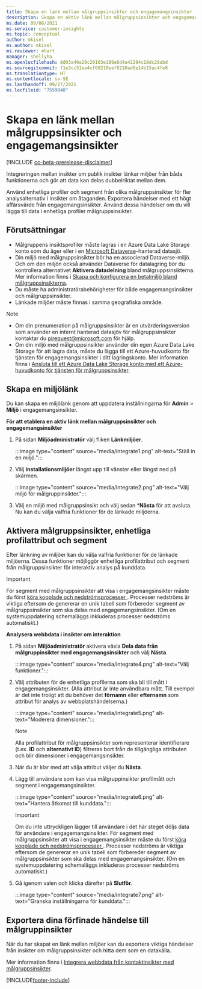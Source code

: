 ```yaml
---
title: Skapa en länk mellan målgruppsinsikter och engagemangsinsikter
description: Skapa en aktiv länk mellan målgruppsinsikter och engagemangsinsikter för att möjliggöra dubbelriktad datadelning.
ms.date: 09/08/2021
ms.service: customer-insights
ms.topic: conceptual
author: mkisel
ms.author: mkisel
ms.reviewer: mhart
manager: shellyha
ms.openlocfilehash: 8d93a49a29c29103e189a6d4a42294c18dc28abd
ms.sourcegitcommit: f1e3cc51ea4cf68210eaf0210ad6e14b15ac4fe8
ms.translationtype: HT
ms.contentlocale: sv-SE
ms.lasthandoff: 09/27/2021
ms.locfileid: "7559040"
---
```

# <a name="create-a-link-between-audience-insights-and-engagement-insights"></a>Skapa en länk mellan målgruppsinsikter och engagemangsinsikter

[!INCLUDE [cc-beta-prerelease-disclaimer](includes/cc-beta-prerelease-disclaimer.md)]

Integreringen mellan insikter om publik insikter länkar miljöer från båda funktionerna och gör att data kan delas dubbelriktat mellan dem.

Använd enhetliga profiler och segment från olika målgruppsinsikter för fler analysalternativ i insikter om åtaganden. Exportera händelser med ett högt affärsvärde från engagemangsinsikter. Använd dessa händelser om du vill lägga till data i enhetliga profiler målgruppsinsikter.

## <a name="prerequisites"></a>Förutsättningar

- Målgruppens insiktsprofiler måste lagras i en Azure Data Lake Storage konto som du äger eller i en [Microsoft Dataverse](/powerapps/maker/data-platform/data-platform-intro.md)&ndash;hanterad datasjö. 
- Din miljö med målgruppsinsikter bör ha en associerad Dataverse-miljö. Och om den miljön också använder Dataverse för datalagring bör du kontrollera alternativet **Aktivera datadelning** bland målgruppsinsikterna. Mer information finns i [Skapa och konfigurera en betalmiljö bland målgruppsinsikterna](../audience-insights/get-started-paid.md).
- Du måste ha administratörabehörigheter för både engagemangsinsikter och målgruppsinsikter.
- Länkade miljöer måste finnas i samma geografiska område.

> [!NOTE]
> - Om din prenumeration på målgruppsinsikter är en utvärderingsversion som använder en internt hanterad datasjöv för målgruppsinsikter kontaktar du [pirequest@microsoft.com](mailto:pirequest@microsoft.com) för hjälp. 
> - Om din miljö med målgruppsinsikter använder din egen Azure Data Lake Storage för att lagra data, måste du lägga till ett Azure-huvudkonto för tjänsten för engagemangsinsikter i ditt lagringskonto. Mer information finns i [Ansluta till ett Azure Data Lake Storage konto med ett Azure-huvudkonto för tjänsten för målgruppsinsikter](../audience-insights/connect-service-principal.md). 


## <a name="create-an-environment-link"></a>Skapa en miljölänk

Du kan skapa en miljölänk genom att uppdatera inställningarna för **Admin** > **Miljö** i engagemangsinsikter.

**För att etablera en aktiv länk mellan målgruppsinsikter och engagemangsinsikter**

1. På sidan **Miljöadministratör** välj fliken **Länkmiljöer**.

    :::image type="content" source="media/integrate1.png" alt-text="Ställ in en miljö.":::

1. Välj **installationsmiljöer** längst upp till vänster eller längst ned på skärmen.

     :::image type="content" source="media/integrate2.png" alt-text="Välj miljö för målgruppinsikter.":::

1. Välj en miljö med målgruppsinsikt och välj sedan ***Nästa** för att avsluta. Nu kan du välja valfria funktioner för de länkade miljöerna.
 
## <a name="enable-audience-insights-unified-profiles-attributes-and-segments"></a>Aktivera målgruppsinsikter, enhetliga profilattribut och segment

Efter länkning av miljöer kan du välja valfria funktioner för de länkade miljöerna. Dessa funktioner möjliggör enhetliga profilattribut och segment från målgruppsinsikter för interaktiv analys på kunddata.

> [!IMPORTANT]
> För segment med målgruppsinsikter att visa i engagemangsinsikter måste du först [köra kopplade och nedströmsprocesser ](../audience-insights/merge-entities.md). Processer nedströms är viktiga eftersom de genererar en unik tabell som förbereder segment av målgruppsinsikter som ska delas med engagemangsinsikter. (Om en systemuppdatering schemaläggs inkluderas processer nedströms automatiskt.)

**Analysera webbdata i insikter om interaktion**

1. På sidan **Miljöadministratör** aktivera växla **Dela data från målgruppinsikter med engagemangsinsikter** och välj **Nästa**.

    :::image type="content" source="media/integrate4.png" alt-text="Välj funktioner.":::

1. Välj attributen för de enhetliga profilerna som ska bli till mått i engagemangsinsikter. (Alla attribut är inte användbara mått. Till exempel är det inte troligt att du behöver det **förnamn** eller **efternamn** som attribut för analys av webbplatshändelserna.)

    :::image type="content" source="media/integrate5.png" alt-text="Moderera dimensioner.":::

   >[!NOTE]
   > Alla profilattribut för målgruppsinsikter som representerar identifierare (t.ex. **ID** och **alternativt ID**) filtreras bort från de tillgängliga attributen och blir dimensioner i engagemangsinsikter.

1. När du är klar med att välja attribut väljer du **Nästa**.
1. Lägg till användare som kan visa målgruppinsikter profilmått och segment i engagemangsinsikter.

    :::image type="content" source="media/integrate6.png" alt-text="Hantera åtkomst till kunddata.":::

   > [!IMPORTANT]
   > Om du inte uttryckligen lägger till användare i det här steget döljs data för användare i engagemangsinsikter.
   > För segment med målgruppsinsikter att visa i engagemangsinsikter måste du först [köra kopplade och nedströmsprocesser ](../audience-insights/merge-entities.md). Processer nedströms är viktiga eftersom de genererar en unik tabell som förbereder segment av målgruppsinsikter som ska delas med engagemangsinsikter. (Om en systemuppdatering schemaläggs inkluderas processer nedströms automatiskt.)

1. Gå igenom valen och klicka därefter på **Slutför**.

    :::image type="content" source="media/integrate7.png" alt-text="Granska inställningarna för kunddata.":::

## <a name="export-refined-events-to-audience-insights"></a>Exportera dina förfinade händelse till målgruppinsikter

När du har skapat en länk mellan miljöer kan du exportera viktiga händelser från insikter om målgruppsinsikter och hitta dem som en datakälla. 

Mer information finns i [Integrera webbdata från kontaktinsikter med målgruppsinsikter](../audience-insights/integrate-engagement-insights.md).

<!--
## Share engagement insights refined events with audience insights

After you create a link between environments, a new option becomes available for you to share [refined events](refined-events.md) with audience insights.

Consider the following when creating refined events for audience insights: 

- Provide a meaningful name for the refined event. It will be used as an activity name in audience insights.
- Select at least the following properties to create an activity in audience insights: 
    - Signal.Action.Name indicates the activity details.
    - Signal.User.Id maps with the customer ID.
    - Signal.View.Uri is a web address as a basis for segments or measures.
    - Signal.Export.Id is a primary key for events.
    - Signal.Timestamp determines the date and time for the activity.

To share refined events:

1. From the engagement insights menu, select **Data** and then select the **Events** tab.
2. On the **Action** menu, select **Share as activity**.

    :::image type="content" source="media/integrate8.png" alt-text="Data shared events settings.":::

3. You can view and stop actively shared events on the **Export and Sharing** tab.
4. -- per Michael K, we need a mock here (Mukesh needs to update to reflect what happens in AUI once a user shares a refined event (i.e. no longer AUI, data wrangler needs to go discover data in the storage, the shared event is available as a DS and entity, correct?)

### Attach refined events shared as activities to unified profiles in audience insights

You can bring customer web activity data from engagement insights into audience insights. In addition to transactional, demographic, or behavioral data, you can view activities on the web in unified customer profiles. You can then use these profiles to get insights such as segments, measures, and predictions for audience activation.

Follow the steps in [data unification](../audience-insights/data-unification.md) to map, match, and merge website authentication information to unified profiles in audience insights.

You can also share refined events that are now available in audience insights, identified as data sources and entities. 

Next, you can relate event data from engagement insights as unified activities in customer profiles.

### Relate refined event data as an activity of a customer profile

After unifying the data, you can configure the activity for the customer profile. For more information, go to [Customer activities](../audience-insights/activities.md).

:::image type="content" source="media/web-event-activity.png" alt-text="Activities page with expanded Edit activity pane.":::

Next, configure the new activity by using mapping elements: 

- **Primary Key**: Signal.Export.Id, a unique ID that is available for every event record in engagement insights. This property is automatically generated.

- **Timestamp**: Signal.Timestamp in the event property.

- **Event**: Signal.Name, the event name that you want to track.

- **Web address**: Signal.View.Uri that refers to the URI of the page that created the event.

- **Details**: Signal.Action.Name to represent the information to associate with the event. The selected property in this case indicates that the event is for email promotion.

- **Activity type**: In this example, we choose the existing activity type WebLog. This selection is a useful filter option to run prediction models or create segments based on this activity type.

- **Set up relationship**: This important setting ties the activity to existing customer profiles. **Signal.User.Id** is the identifier configured in the SDK to be collected. It relates to the user ID in other data sources that are configured in audience insights. 

This example configures the relationship between Signal.User.Id and RetailCustomers:CustomerRetailId, which is the primary key that was identified in the map step of the data unification process.

After processing the activities, you can review customer records and open a customer card to see activities from engagement insights in the timeline. 

> [!TIP]
> To find a customer ID that has an engagement insights activity, go to **Entities** and preview the data for the UnifiedActivity entity. **ActivityTypeDisplay = WebLog** contains the engagement insights activity configured in the preceding example. Copy the customer ID for one of those records and search<!--note from editor: Edit okay? I couldn't quite follow this.-- > for that ID on the **Customers** page.

--> 

[!INCLUDE[footer-include](../includes/footer-banner.md)]
